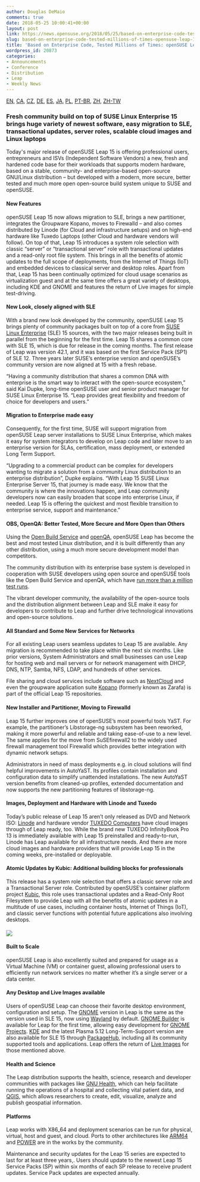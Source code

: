```yaml
---
author: Douglas DeMaio
comments: true
date: 2018-05-25 10:00:41+00:00
layout: post
link: https://news.opensuse.org/2018/05/25/based-on-enterprise-code-tested-millions-of-times-opensuse-leap-15-released/
slug: based-on-enterprise-code-tested-millions-of-times-opensuse-leap-15-released
title: 'Based on Enterprise Code, Tested Millions of Times: openSUSE Leap 15 released'
wordpress_id: 20873
categories:
- Announcements
- Conference
- Distribution
- Leap
- Weekly News
---
```


[EN](https://en.opensuse.org/Release_announcement_15), [CA](https://en.opensuse.org/OpenSUSE_Leap_15_ca), [CZ](https://cs.opensuse.org/Oznámení_nového_vydání_15), [DE](https://de.opensuse.org/Release-Ankuendigung_15), [ES](https://es.opensuse.org/openSUSE:Anuncio_de_la_publicaci%C3%B3n_de_la_versi%C3%B3n_Leap_15), [JA](https://ja.opensuse.org/openSUSE:リリースアナウンス_15), [PL](https://pl.opensuse.org/Release_announcement_15), [PT-BR](https://pt.opensuse.org/openSUSE:lancamento_versao_15), [ZH](https://zh.opensuse.org/发行公告_15), [ZH-TW](https://zh-tw.opensuse.org/Release_announcement_15)


### Fresh community build on top of SUSE Linux Enterprise 15 brings huge variety of newest software, easy migration to SLE, transactional updates, server roles, scalable cloud images and Linux laptops


Today's major release of openSUSE Leap 15 is offering professional users, entrepreneurs and ISVs (Independent Software Vendors) a new, fresh and hardened code base for their workloads that supports modern hardware, based on a stable, community- and enterprise-based open-source GNU/Linux distribution – but developed with a modern, more secure, better tested and much more open open-source build system unique to SUSE and openSUSE.


#### New Features


openSUSE Leap 15 now allows migration to SLE, brings a new partitioner, integrates the Groupware Kopano, moves to Firewalld – and also comes distributed by Linode (for Cloud and infrastructure setups) and on high-end hardware like Tuxedo Laptops (other Cloud and hardware vendors will follow). On top of that, Leap 15 introduces a system role selection with classic “server” or “transactional server” role with transactional updates and a read-only root file system. This brings in all the benefits of atomic updates to the full scope of deployments, from the Internet of Things (IoT) and embedded devices to classical server and desktop roles. Apart from that, Leap 15 has been continually optimized for cloud usage scenarios as virtualization guest and at the same time offers a great variety of desktops, including KDE and GNOME and features the return of Live images for simple test-driving.


#### New Look, closely aligned with SLE


With a brand new look developed by the community, openSUSE Leap 15 brings plenty of community packages built on top of a core from [SUSE Linux Enterprise](https://www.suse.com/products/server/) (SLE) 15 sources, with the two major releases being built in parallel from the beginning for the first time. Leap 15 shares a common core with SLE 15, which is due for release in the coming months. The first release of Leap was version 42.1, and it was based on the first Service Pack (SP1) of SLE 12. Three years later SUSE’s enterprise version and openSUSE’s community version are now aligned at 15 with a fresh rebase.

“Having a community distribution that shares a common DNA with enterprise is the smart way to interact with the open-source ecosystem,” said Kai Dupke, long-time openSUSE user and senior product manager for SUSE Linux Enterprise 15. “Leap provides great flexibility and freedom of choice for developers and users.”


#### Migration to Enterprise made easy


Consequently, for the first time, SUSE will support migration from openSUSE Leap server installations to SUSE Linux Enterprise, which makes it easy for system integrators to develop on Leap code and later move to an enterprise version for SLAs, certification, mass deployment, or extended Long Term Support.

“Upgrading to a commercial product can be complex for developers wanting to migrate a solution from a community Linux distribution to an enterprise distribution”, Dupke explains. “With Leap 15 SUSE Linux Enterprise Server 15, that journey is made easy. We know that the community is where the innovations happen, and Leap community developers now can easily broaden that scope into enterprise Linux, if needed. Leap 15 is offering the quickest and most flexible transition to enterprise service, support and maintenance.”


#### OBS, OpenQA: Better Tested, More Secure and More Open than Others


<!-- more -->

Using the [Open Build Service](https://build.opensuse.org/) and [openQA](https://openqa.opensuse.org/), openSUSE Leap has become the best and most tested Linux distribution, and it is built differently than any other distribution, using a much more secure development model than competitors.

The community distribution with its enterprise base system is developed in cooperation with SUSE developers using open source and openSUSE tools like the Open Build Service and openQA, which have [run more than a million test runs](https://www.suse.com/c/celebrate-openqa-one-million-reasons-believe-testing/).

The vibrant developer community, the availability of the open-source tools and the distribution alignment between Leap and SLE make it easy for developers to contribute to Leap and further drive technological innovations and open-source solutions.


#### All Standard and Some New Services for Networks


For all existing Leap users seamless updates to Leap 15 are available. Any migration is recommended to take place within the next six months. Like prior versions, System Administrators and small businesses can use Leap for hosting web and mail servers or for network management with DHCP, DNS, NTP, Samba, NFS, LDAP, and hundreds of other services.

File sharing and cloud services include software such as [NextCloud](https://nextcloud.com/) and even the groupware application suite [Kopano](https://kopano.com/) (formerly known as Zarafa) is part of the official Leap 15 repositories.


#### New Installer and Partitioner, Moving to Firewalld


Leap 15 further improves one of openSUSE’s most powerful tools YaST. For example, the partitioner’s Libstorage-ng subsystem has been reworked, making it more powerful and reliable and taking ease-of-use to a new level. The same applies for the move from SuSEfirewall2 to the widely used firewall management tool Firewalld which provides better integration with dynamic network setups.

Administrators in need of mass deployments e.g. in cloud solutions will find helpful improvements in AutoYaST. Its profiles contain installation and configuration data to simplify unattended installations. The new AutoYaST version benefits from cleaned-up profiles, extended documentation and now supports the new partitioning features of libstorage-ng.


#### Images, Deployment and Hardware with Linode and Tuxedo


Today’s public release of Leap 15 aren’t only released as DVD and Network ISO: [Linode](https://www.linode.com) and hardware vendor [TUXEDO Computers](https://www.tuxedocomputers.com) have cloud images through of Leap ready, too. While the brand new TUXEDO InfinityBook Pro 13 is immediately available with Leap 15 preinstalled and ready-to-run, Linode has Leap available for all infrastructure needs. And there are more cloud images and hardware providers that will provide Leap 15 in the coming weeks, pre-installed or deployable.


#### Atomic Updates by Kubic: Additional building blocks for professionals


This release has a system role selection that offers a classic server role and a Transactional Server role. Contributed by openSUSE’s container platform project [Kubic](https://en.opensuse.org/Kubic), this role uses transactional updates and a Read-Only Root Filesystem to provide Leap with all the benefits of atomic updates in a multitude of use cases, including container hosts, Internet of Things (IoT), and classic server functions with potential future applications also involving desktops.


#### ![](/wp-content/uploads/2018/05/clear.png)




#### Built to Scale


openSUSE Leap is also excellently suited and prepared for usage as a Virtual Machine (VM) or container guest, allowing professional users to efficiently run network services no matter whether it’s a single server or a data center.


#### Any Desktop and Live Images available


Users of openSUSE Leap can choose their favorite desktop environment, configuration and setup. The [GNOME](https://en.opensuse.org/GNOME) version in Leap is the same as the version used in SLE 15, now using [Wayland](https://wayland.freedesktop.org/) by default. [GNOME Builder](https://wiki.gnome.org/Apps/Builder) is available for Leap for the first time, allowing easy development for [GNOME Projects](https://wiki.gnome.org/Projects). [KDE](https://en.opensuse.org/KDE) and the latest Plasma 5.12 Long-Term-Support version are also available for SLE 15 through [PackageHub](https://packagehub.suse.com/), including all its community supported tools and applications. Leap offers the return of [Live Images](https://download.opensuse.org/distribution/leap/15.0/live/) for those mentioned above.


#### Health and Science


The Leap distribution supports the health, science, research and developer communities with packages like [GNU Health](http://health.gnu.org/), which can help facilitate running the operations of a hospital and collecting vital patient data, and [QGIS](https://www.qgis.org/), which allows researchers to create, edit, visualize, analyze and publish geospatial information.


#### Platforms


Leap works with X86_64 and deployment scenarios can be run for physical, virtual, host and guest, and cloud. Ports to other architectures like [ARM64](https://en.wikipedia.org/wiki/ARM_architecture) and [POWER](https://en.wikipedia.org/wiki/Power_Architecture) are in the works by the community.

Maintenance and security updates for the Leap 15 series are expected to last for at least three years,. Users should update to the newest Leap 15 Service Packs (SP) within six months of each SP release to receive prudent updates. Service Pack updates are expected annually.
